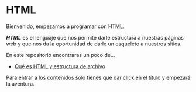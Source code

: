 # HTML

Bienvenido, empezamos a programar con HTML.

**_HTML_** es el lenguaje que nos permite darle estructura a nuestras páginas web y que nos da la oportunidad de darle un esqueleto a nuestros sitios.

En este repositorio encontraras un poco de...

- [Qué es HTML y estructura de archivo](./Temario/Queeshtml.md)

Para entrar a los contenidos solo tienes que dar click en el título y empezará la aventura.

